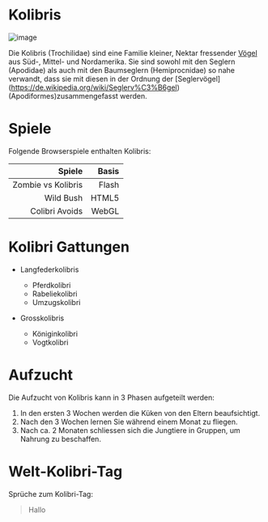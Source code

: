 # Kolibris

![image](https://de.wikipedia.org/wiki/Datei:Archilochus-alexandri-002-edit.jpg)

Die Kolibris (Trochilidae) sind eine Familie kleiner, Nektar fressender [Vögel](https://de.wikipedia.org/wiki/V%C3%B6gel) aus Süd-, Mittel- und Nordamerika. Sie sind sowohl mit den Seglern (Apodidae) als auch mit den Baumseglern (Hemiprocnidae) so nahe verwandt, dass sie mit diesen in der Ordnung der [Seglervögel] (https://de.wikipedia.org/wiki/Seglerv%C3%B6gel) (Apodiformes)zusammengefasst werden.

# Spiele

Folgende Browserspiele enthalten Kolibris:

| Spiele	 			| 	Basis|
| ---------------------:|	----:|
| Zombie vs Kolibris	| Flash  |
| Wild Bush				| HTML5  |
| Colibri Avoids		| WebGL  |

# Kolibri Gattungen

- Langfederkolibris
	- Pferdkolibri
	- Rabeliekolibri
	- Umzugskolibri

- Grosskolibris
	- Königinkolibri
	- Vogtkolibri

# Aufzucht

Die Aufzucht von Kolibris kann in 3 Phasen aufgeteilt werden:

1. In den ersten 3 Wochen werden die Küken von den Eltern beaufsichtigt.
2. Nach den 3 Wochen lernen Sie während einem Monat zu fliegen.
3. Nach ca. 2 Monaten schliessen sich die Jungtiere in Gruppen, um Nahrung zu beschaffen.

# Welt-Kolibri-Tag

Sprüche zum Kolibri-Tag:

> Hallo